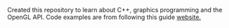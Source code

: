Created this repository to learn about C++, graphics programming and the OpenGL API.
Code examples are from following this guide [website.](https://learnopengl.com)
